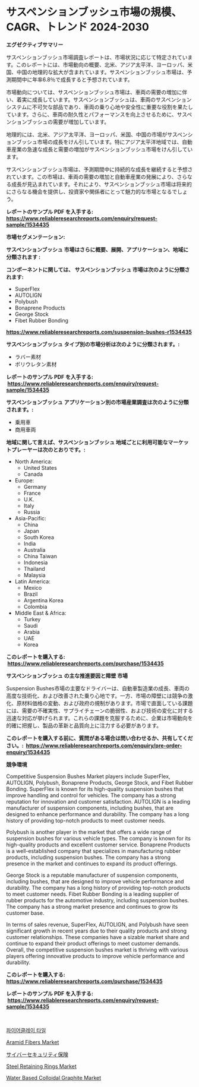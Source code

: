<p><h1>サスペンションブッシュ市場の規模、CAGR、トレンド 2024-2030</h1></p><p><strong>エグゼクティブサマリー</strong></p>
<p><p>サスペンションブッシュ市場調査レポートは、市場状況に応じて特定されています。このレポートには、市場動向の概要、北米、アジア太平洋、ヨーロッパ、米国、中国の地理的な拡大が含まれています。サスペンションブッシュ市場は、予測期間中に年率6.8％で成長すると予想されています。</p><p>市場動向については、サスペンションブッシュ市場は、車両の需要の増加に伴い、着実に成長しています。サスペンションブッシュは、車両のサスペンションシステムに不可欠な部品であり、車両の乗り心地や安全性に重要な役割を果たしています。さらに、車両の耐久性とパフォーマンスを向上させるために、サスペンションブッシュの需要が増加しています。</p><p>地理的には、北米、アジア太平洋、ヨーロッパ、米国、中国の市場がサスペンションブッシュ市場の成長をけん引しています。特にアジア太平洋地域では、自動車産業の急速な成長と需要の増加がサスペンションブッシュ市場をけん引しています。</p><p>サスペンションブッシュ市場は、予測期間中に持続的な成長を継続すると予想されています。この市場は、車両の需要の増加と自動車産業の発展により、さらなる成長が見込まれています。それにより、サスペンションブッシュ市場は将来的にさらなる機会を提供し、投資家や関係者にとって魅力的な市場となるでしょう。</p></p>
<p><strong>レポートのサンプル PDF を入手する: <a href="https://www.reliableresearchreports.com/enquiry/request-sample/1534435">https://www.reliableresearchreports.com/enquiry/request-sample/1534435</a></strong></p>
<p><strong>市場セグメンテーション:</strong></p>
<p><strong> サスペンションブッシュ 市場はさらに概要、展開、アプリケーション、地域に分類されます :</strong></p>
<p><strong>コンポーネントに関しては、 サスペンションブッシュ 市場は次のように分類されます: &nbsp;</strong></p>
<p><ul><li>SuperFlex</li><li>AUTOLIGN</li><li>Polybush</li><li>Bonaprene Products</li><li>George Stock</li><li>Fibet Rubber Bonding</li></ul></p>
<p><strong><a href="https://www.reliableresearchreports.com/suspension-bushes-r1534435">https://www.reliableresearchreports.com/suspension-bushes-r1534435</a></strong></p>
<p><strong> サスペンションブッシュ タイプ別の市場分析は次のように分類されます。:</strong></p>
<p><ul><li>ラバー素材</li><li>ポリウレタン素材</li></ul></p>
<p><strong>レポートのサンプル PDF を入手する: &nbsp;<a href="https://www.reliableresearchreports.com/enquiry/request-sample/1534435">https://www.reliableresearchreports.com/enquiry/request-sample/1534435</a></strong></p>
<p><strong> サスペンションブッシュ アプリケーション別の市場産業調査は次のように分類されます。:</strong></p>
<p><ul><li>乗用車</li><li>商用車両</li></ul></p>
<p><strong>地域に関して言えば、サスペンションブッシュ 地域ごとに利用可能なマーケットプレーヤーは次のとおりです。:</strong></p>
<p><ul>
    <li>
        North America:
        <ul>
            <li>United States</li>
            <li>Canada</li>
        </ul>
    </li>
    <li>
        Europe:
        <ul>
            <li>Germany</li>
            <li>France</li>
            <li>U.K.</li>
            <li>Italy</li>
            <li>Russia</li>
        </ul>
    </li>
    <li>
        Asia-Pacific:
        <ul>
            <li>China</li>
            <li>Japan</li>
            <li>South Korea</li>
            <li>India</li>
            <li>Australia</li>
            <li>China Taiwan</li>
            <li>Indonesia</li>
            <li>Thailand</li>
            <li>Malaysia</li>
        </ul>
    </li>
    <li>
        Latin America:
        <ul>
            <li>Mexico</li>
            <li>Brazil</li>
            <li>Argentina Korea</li>
            <li>Colombia</li>
        </ul>
    </li>
    <li>
        Middle East & Africa:
        <ul>
            <li>Turkey</li>
            <li>Saudi</li>
            <li>Arabia</li>
            <li>UAE</li>
            <li>Korea</li>
        </ul>
    </li>
    </ul></p>
<p><strong>このレポートを購入する: &nbsp;<a href="https://www.reliableresearchreports.com/purchase/1534435">https://www.reliableresearchreports.com/purchase/1534435</a></strong></p>
<p><strong>サスペンションブッシュ の主な推進要因と障壁 市場</strong></p>
<p><p>Suspension Bushes市場の主要なドライバーは、自動車製造業の成長、車両の高度な技術化、および改善された乗り心地です。一方、市場の障壁には競争の激化、原材料価格の変動、および政府の規制があります。市場で直面している課題には、需要の不確実性、サプライチェーンの脆弱性、および技術の変化に対する迅速な対応が挙げられます。これらの課題を克服するために、企業は市場動向を的確に把握し、製品の革新と品質向上に注力する必要があります。</p></p>
<p><strong>このレポートを購入する前に、質問がある場合は問い合わせるか、共有してください。:&nbsp; <a href="https://www.reliableresearchreports.com/enquiry/pre-order-enquiry/1534435">https://www.reliableresearchreports.com/enquiry/pre-order-enquiry/1534435</a></strong></p>
<p><strong>競争環境</strong></p>
<p><p>Competitive Suspension Bushes Market players include SuperFlex, AUTOLIGN, Polybush, Bonaprene Products, George Stock, and Fibet Rubber Bonding. SuperFlex is known for its high-quality suspension bushes that improve handling and control for vehicles. The company has a strong reputation for innovation and customer satisfaction. AUTOLIGN is a leading manufacturer of suspension components, including bushes, that are designed to enhance performance and durability. The company has a long history of providing top-notch products to meet customer needs.</p><p>Polybush is another player in the market that offers a wide range of suspension bushes for various vehicle types. The company is known for its high-quality products and excellent customer service. Bonaprene Products is a well-established company that specializes in manufacturing rubber products, including suspension bushes. The company has a strong presence in the market and continues to expand its product offerings.</p><p>George Stock is a reputable manufacturer of suspension components, including bushes, that are designed to improve vehicle performance and durability. The company has a long history of providing top-notch products to meet customer needs. Fibet Rubber Bonding is a leading supplier of rubber products for the automotive industry, including suspension bushes. The company has a strong market presence and continues to grow its customer base.</p><p>In terms of sales revenue, SuperFlex, AUTOLIGN, and Polybush have seen significant growth in recent years due to their quality products and strong customer relationships. These companies have a sizable market share and continue to expand their product offerings to meet customer demands. Overall, the competitive suspension bushes market is thriving with various players offering innovative products to improve vehicle performance and durability.</p></p>
<p><strong>このレポートを購入する: &nbsp; <a href="https://www.reliableresearchreports.com/purchase/1534435">https://www.reliableresearchreports.com/purchase/1534435</a></strong></p>
<p><strong>レポートのサンプル PDF を入手する: &nbsp;<a href="https://www.reliableresearchreports.com/enquiry/request-sample/1534435">https://www.reliableresearchreports.com/enquiry/request-sample/1534435</a></strong><strong></strong></p>
<p>&nbsp;</p>
<p><p><a href="https://medium.com/@kalimetz2023/fireclay-tile-%EC%8B%9C%EC%9E%A5-%EC%9C%A0%ED%98%95-%EC%9D%91%EC%9A%A9-%EB%B0%8F-%EC%A7%80%EB%A6%AC%EC%97%90-%EC%9D%98%ED%95%9C-%ED%8F%AC%EA%B4%84%EC%A0%81-%ED%8F%89%EA%B0%80-a58f9b478cba">파이어클레이 타일</a></p><p><a href="https://issuu.com/reportprime-2/docs/aramid-fibers-market-size-2030.pptx">Aramid Fibers Market</a></p><p><a href="https://medium.com/@verniebarton2023/2024%E5%B9%B4%E3%81%8B%E3%82%892031%E5%B9%B4%E3%81%BE%E3%81%A7%E3%81%AE%E6%9C%9F%E9%96%93%E3%81%AB%E4%BA%88%E6%B8%AC%E3%81%95%E3%82%8C%E3%82%8B%E3%82%B5%E3%82%A4%E3%83%90%E3%83%BC%E3%82%BB%E3%82%AD%E3%83%A5%E3%83%AA%E3%83%86%E3%82%A3%E4%BF%9D%E9%99%BA%E5%B8%82%E5%A0%B4%E5%88%86%E6%9E%90%E3%81%A8%E8%A6%8F%E6%A8%A1%E3%81%AE%E4%BA%88%E6%B8%AC-8a0089cde222">サイバーセキュリティ保険</a></p><p><a href="https://issuu.com/reportprime-2/docs/steel-retaining-rings-market-size-2030.pptx">Steel Retaining Rings Market</a></p><p><a href="https://three-jumbo-f6d.notion.site/Water-Based-Colloidal-Graphite-Market-Dynamics-2024-2031-Also-about-Its-Market-Trends-Projections--50f631c8ff6a41039047a96b02e7710c">Water Based Colloidal Graphite Market</a></p></p>